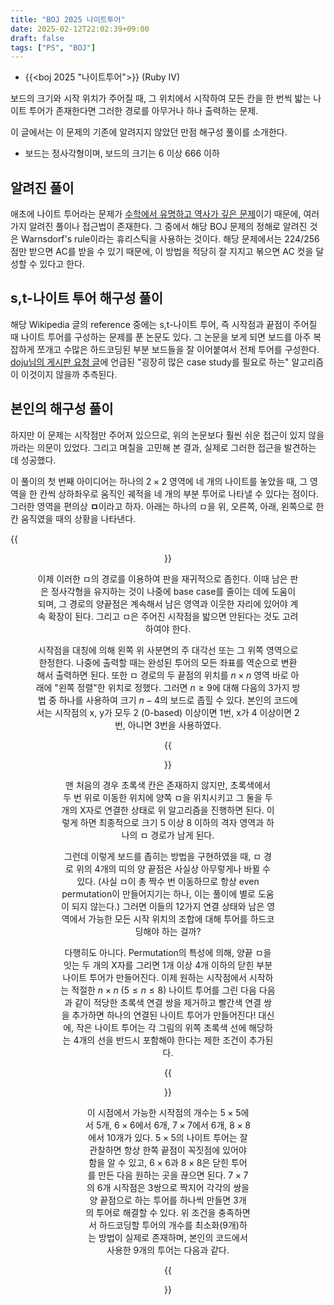```yaml
---
title: "BOJ 2025 나이트투어"
date: 2025-02-12T22:02:39+09:00
draft: false
tags: ["PS", "BOJ"]
---
```


* {{<boj 2025 "나이트투어">}} (Ruby IV)

보드의 크기와 시작 위치가 주어질 때, 그 위치에서 시작하여 모든 칸을 한 번씩 밟는 나이트 투어가 존재한다면 그러한 경로를 아무거나 하나 출력하는 문제.

이 글에서는 이 문제의 기존에 알려지지 않았던 만점 해구성 풀이를 소개한다.

<!--more-->

* 보드는 정사각형이며, 보드의 크기는 6 이상 666 이하

## 알려진 풀이

애초에 나이트 투어라는 문제가 [수학에서 유명하고 역사가 깊은 문제](https://en.wikipedia.org/wiki/Knight%27s_tour)이기 때문에, 여러 가지 알려진 풀이나 접근법이 존재한다. 그 중에서 해당 BOJ 문제의 정해로 알려진 것은 Warnsdorf's rule이라는 휴리스틱을 사용하는 것이다. 해당 문제에서는 224/256점만 받으면 AC를 받을 수 있기 때문에, 이 방법을 적당히 잘 지지고 볶으면 AC 컷을 달성할 수 있다고 한다.

## s,t-나이트 투어 해구성 풀이

해당 Wikipedia 글의 reference 중에는 s,t-나이트 투어, 즉 시작점과 끝점이 주어질 때 나이트 투어를 구성하는 문제를 푼 논문도 있다. 그 논문을 보게 되면 보드를 아주 복잡하게 쪼개고 수많은 하드코딩된 부분 보드들을 잘 이어붙여서 전체 투어를 구성한다. [doju님의 게시판 요청 글](https://www.acmicpc.net/board/view/33317)에 언급된 "굉장히 많은 case study를 필요로 하는" 알고리즘이 이것이지 않을까 추측된다.

## 본인의 해구성 풀이

하지만 이 문제는 시작점만 주어져 있으므로, 위의 논문보다 훨씬 쉬운 접근이 있지 않을까라는 의문이 있었다. 그리고 며칠을 고민해 본 결과, 실제로 그러한 접근을 발견하는 데 성공했다.

이 풀이의 첫 번째 아이디어는 하나의 $2 \times 2$ 영역에 네 개의 나이트를 놓았을 때, 그 영역을 한 칸씩 상하좌우로 움직인 궤적을 네 개의 부분 투어로 나타낼 수 있다는 점이다. 그러한 영역을 편의상 **ㅁ**이라고 하자. 아래는 하나의 ㅁ을 위, 오른쪽, 아래, 왼쪽으로 한 칸 움직였을 때의 상황을 나타낸다.

{{<figure src="/images/boj/2025-1.png" caption="그림 1. ㅁ의 단위 이동" align="center" >}}

이제 이러한 ㅁ의 경로를 이용하여 판을 재귀적으로 좁힌다. 이때 남은 판은 정사각형을 유지하는 것이 나중에 base case를 줄이는 데에 도움이 되며, 그 경로의 양끝점은 계속해서 남은 영역과 이웃한 자리에 있어야 계속 확장이 된다. 그리고 ㅁ은 주어진 시작점을 밟으면 안된다는 것도 고려하여야 한다.

시작점을 대칭에 의해 왼쪽 위 사분면의 주 대각선 또는 그 위쪽 영역으로 한정한다. 나중에 출력할 때는 완성된 투어의 모든 좌표를 역순으로 변환해서 출력하면 된다. 또한 ㅁ 경로의 두 끝점의 위치를 $n \times n$ 영역 바로 아래에 "왼쪽 정렬"한 위치로 정했다. 그러면 $n \ge 9$에 대해 다음의 3가지 방법 중 하나를 사용하여 크기 $n-4$의 보드로 좁힐 수 있다. 본인의 코드에서는 시작점의 x, y가 모두 2 (0-based) 이상이면 1번, x가 4 이상이면 2번, 아니면 3번을 사용하였다.

{{<figure src="/images/boj/2025-2.png" caption="그림 2. ㅁ 경로의 확장을 통한 정사각형 영역의 축소" align="center" >}}

맨 처음의 경우 초록색 칸은 존재하지 않지만, 초록색에서 두 번 위로 이동한 위치에 양쪽 ㅁ을 위치시키고 그 둘을 두 개의 X자로 연결한 상태로 위 알고리즘을 진행하면 된다. 이렇게 하면 최종적으로 크기 5 이상 8 이하의 격자 영역과 하나의 ㅁ 경로가 남게 된다.

그런데 이렇게 보드를 좁히는 방법을 구현하였을 때, ㅁ 경로 위의 4개의 띠의 양 끝점은 사실상 아무렇게나 바뀔 수 있다. (사실 ㅁ이 총 짝수 번 이동하므로 항상 even permutation이 만들어지기는 하나, 이는 풀이에 별로 도움이 되지 않는다.) 그러면 이들의 12가지 연결 상태와 남은 영역에서 가능한 모든 시작 위치의 조합에 대해 투어를 하드코딩해야 하는 걸까?

다행히도 아니다. Permutation의 특성에 의해, 양끝 ㅁ을 잇는 두 개의 X자를 그리면 1개 이상 4개 이하의 닫힌 부분 나이트 투어가 만들어진다. 이제 원하는 시작점에서 시작하는 적절한 $n \times n$ ($5 \le n \le 8$) 나이트 투어를 그린 다음 다음과 같이 적당한 초록색 연결 쌍을 제거하고 빨간색 연결 쌍을 추가하면 하나의 연결된 나이트 투어가 만들어진다! 대신에, 작은 나이트 투어는 각 그림의 위쪽 초록색 선에 해당하는 4개의 선을 반드시 포함해야 한다는 제한 조건이 추가된다.

{{<figure src="/images/boj/2025-3.png" caption="그림 3. 투어를 하나로 연결하기 위한 이동의 쌍들" align="center" >}}

이 시점에서 가능한 시작점의 개수는 $5 \times 5$에서 5개, $6 \times 6$에서 6개, $7 \times 7$에서 6개, $8 \times 8$에서 10개가 있다. $5 \times 5$의 나이트 투어는 잘 관찰하면 항상 한쪽 끝점이 꼭짓점에 있어야 함을 알 수 있고, $6 \times 6$과 $8 \times 8$은 닫힌 투어를 만든 다음 원하는 곳을 끊으면 된다. $7 \times 7$의 6개 시작점은 3쌍으로 짝지어 각각의 쌍을 양 끝점으로 하는 투어를 하나씩 만들면 3개의 투어로 해결할 수 있다. 위 조건을 충족하면서 하드코딩할 투어의 개수를 최소화(9개)하는 방법이 실제로 존재하며, 본인의 코드에서 사용한 9개의 투어는 다음과 같다.

{{<figure src="/images/boj/2025-4.png" caption="그림 4. Base case 투어의 목록" align="center" >}}